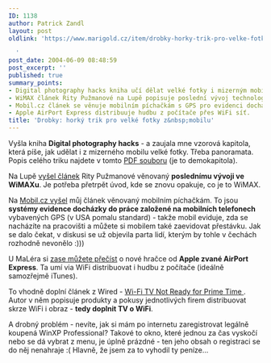 ```yaml
---
ID: 1138
author: Patrick Zandl
layout: post
oldlink: 'https://www.marigold.cz/item/drobky-horky-trik-pro-velke-fotky-z-mobilu

  '
post_date: 2004-06-09 08:48:59
post_excerpt: ''
published: true
summary_points:
- Digital photography hacks kniha učí dělat velké fotky i mizerným mobilem.
- WiMAX článek Rity Pužmanové na Lupě popisuje poslední vývoj technologie.
- Mobil.cz článek se věnuje mobilním píchačkám s GPS pro evidenci docházky.
- Apple AirPort Express distribuuje hudbu z počítače přes WiFi síť.
title: 'Drobky: horký trik pro velké fotky z&nbsp;mobilu'
---
```


<p>
Vyšla kniha <b>Digital photography hacks</b> - a zaujala mne vzorová kapitola, která píše, jak udělat i z mizerného mobilu velké fotky. Třeba panoramata. Popis celého triku najdete v tomto <a href="http://www.oreilly.com/catalog/digphotohks/chapter/hack82.pdf">PDF souboru</a> (je to demokapitola).</p>

<p>
Na Lupě <a href="http://www.lupa.cz/clanek.php3?show=3426">vyšel článek</a> Rity Pužmanové věnovaný <b>poslednímu vývoji ve WiMAXu</b>. Je potřeba přetrpět úvod, kde se znovu opakuje, co je to WiMAX. </p>

<p>
Na <a href="http://mobil.idnes.cz/mobilni_komunikace/mobilni_technologie/zpravy-mobilni_technologie/gps040609.html">Mobil.cz vyšel</a> můj článek věnovaný mobilním píchačkám. To jsou <b>systémy evidence docházky do práce založené na mobilních telefonech</b> vybavených GPS (v USA pomalu standard) - takže mobil eviduje, zda se nacházíte na pracovišti a můžete si mobilem také zaevidovat přestávku. Jak se dalo čekat, v diskusi se už objevila parta lidí, kterým by tohle v čechách rozhodně nevonělo :)))</p>

<p>
U MaLéra si <a href="http://www.maler.cz/index.php?id=79">zase můžete přečíst</a> o nové hračce od <b>Apple zvané AirPort Express</b>. Ta umí via WiFi distribuovat i hudbu z počítače (ideálně samozřejmě iTunes).</p>

<p>
To vhodně doplní článek z Wired - <a href="http://www.wired.com/news/gizmos/0,1452,63680,00.html?tw=wn_story_related">Wi-Fi TV Not Ready for Prime Time </a>. Autor v něm popisuje produkty a pokusy jednotlivých firem distribuovat skrze WiFi i obraz - <b>tedy doplnit TV o WiFi</b>. </p>

<p>
A drobný problém - nevíte, jak si mám po internetu zaregistrovat legálně koupená WinXP Professional? Takové to okno, které jednou za čas vyskočí nebo se dá vybrat z menu, je úplně prázdné - ten jeho obsah o registraci se do něj nenahraje :( Hlavně, že jsem za to vyhodil ty peníze...
</p>